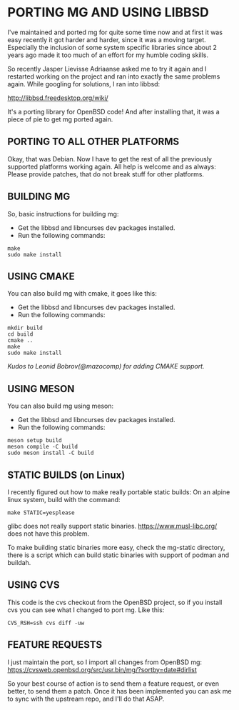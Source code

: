 # PORTING MG AND USING LIBBSD

I've maintained and ported mg for quite some time now and at first it
was easy recently it got harder and harder, since it was a moving
target. Especially the inclusion of some system specific libraries since
about 2 years ago made it too much of an effort for my humble coding
skills.

So recently Jasper Lievisse Adriaanse asked me to try it again and I
restarted working on the project and ran into exactly the same problems
again. While googling for solutions, I ran into libbsd:

  http://libbsd.freedesktop.org/wiki/

It's a porting library for OpenBSD code! And after installing that, it
was a piece of pie to get mg ported again.

## PORTING TO ALL OTHER PLATFORMS

Okay, that was Debian. Now I have to get the rest of all the previously
supported platforms working again. All help is welcome and as always:
Please provide patches, that do not break stuff for other platforms.

## BUILDING MG

So, basic instructions for building mg:

 - Get the libbsd and libncurses dev packages installed.
 - Run the following commands:

```
make
sudo make install
```

## USING CMAKE

You can also build mg with cmake, it goes like this:

 - Get the libbsd and libncurses dev packages installed.
 - Run the following commands:

```
mkdir build
cd build
cmake ..
make
sudo make install
```

*Kudos to Leonid Bobrov(@mazocomp) for adding CMAKE support.*

## USING MESON

You can also build mg using meson:

 - Get the libbsd and libncurses dev packages installed.
 - Run the following commands:

```
meson setup build
meson compile -C build
sudo meson install -C build
```


## STATIC BUILDS (on Linux)

I recently figured out how to make really portable static builds: On an
alpine linux system, build with the command:
```
make STATIC=yesplease
```
glibc does not really support static binaries. https://www.musl-libc.org/
does not have this problem.

To make building static binaries more easy, check the mg-static directory, there
is a script which can build static binaries with support of podman and buildah.


## USING CVS

This code is the cvs checkout from the OpenBSD project, so if you install
cvs you can see what I changed to port mg. Like this:

```
CVS_RSH=ssh cvs diff -uw
```

## FEATURE REQUESTS
I just maintain the port, so I import all changes from OpenBSD mg:
https://cvsweb.openbsd.org/src/usr.bin/mg/?sortby=date#dirlist

So your best course of action is to send them a feature request, or
even better, to send them a patch. Once it has been implemented you
can ask me to sync with the upstream repo, and I'll do that ASAP.
